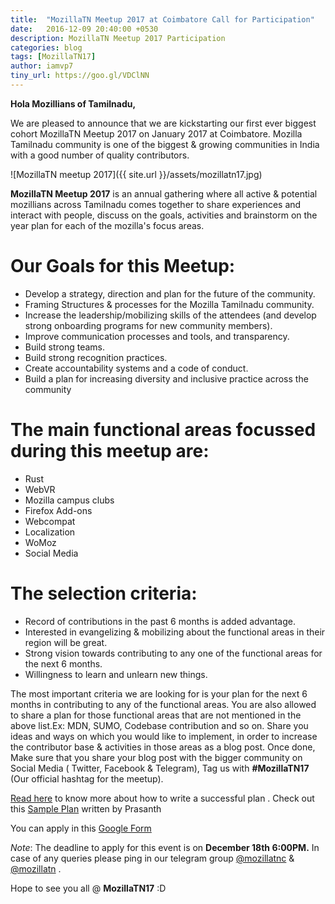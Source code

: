 ```yaml
---
title:  "MozillaTN Meetup 2017 at Coimbatore Call for Participation"
date:   2016-12-09 20:40:00 +0530
description: MozillaTN Meetup 2017 Participation
categories: blog
tags: [MozillaTN17]
author: iamvp7
tiny_url: https://goo.gl/VDClNN
---
```


**Hola Mozillians of Tamilnadu,**


We are pleased to announce that we are kickstarting our first ever biggest cohort MozillaTN Meetup 2017 on January 2017 at Coimbatore.
Mozilla Tamilnadu community is one of the biggest & growing communities in India with a good number of quality contributors.


![MozillaTN meetup 2017]({{ site.url }}/assets/mozillatn17.jpg)

**MozillaTN Meetup 2017** is an annual gathering where all active & potential mozillians across Tamilnadu comes together to share experiences and interact with people, discuss on the goals, activities and brainstorm on the year plan for each of the mozilla's focus areas.


Our Goals for this Meetup:
==========================


- Develop a strategy, direction and plan for the future of the community.
- Framing Structures & processes for the Mozilla Tamilnadu community.
- Increase the leadership/mobilizing skills of the attendees (and develop strong onboarding programs for new community members).
- Improve communication processes and tools, and transparency.
- Build strong teams.
- Build strong recognition practices.
- Create accountability systems and a code of conduct.
- Build a plan for increasing diversity and inclusive practice across the community

The main functional areas focussed during this meetup are:
=========================================================

- Rust 
- WebVR
- Mozilla campus clubs 
- Firefox Add-ons 
- Webcompat 
- Localization 
- WoMoz
- Social Media

The selection criteria:
======================

- Record of contributions in the past 6 months is added advantage.
- Interested in evangelizing & mobilizing about the functional areas in their region will be great.
- Strong vision towards contributing to any one of the functional areas for the next 6 months.
- Willingness to learn and unlearn new things. 

The most important criteria we are looking for is your plan for the next 6 months in contributing to any of the  functional areas. You are also allowed to share a plan for those functional areas that are not mentioned in the above list.Ex: MDN, SUMO, Codebase contribution and so on. Share you ideas and ways on which you would like to implement, in order to increase the contributor base & activities in those areas as a blog post. Once done, Make sure that you share your blog post with the bigger community on Social Media ( Twitter, Facebook & Telegram), Tag us with **#MozillaTN17**  (Our official hashtag for the meetup). 

[Read here](https://goo.gl/SGcL6b) to know more about how to write a successful plan .
Check out this [Sample Plan](https://goo.gl/cVV8Y2) written by Prasanth

You can apply in this [Google Form](https://goo.gl/forms/OKv9o2EUMBCRwl4N2)

*Note*: The deadline to apply for this event is on **December 18th 6:00PM.**
In case of any queries please ping in our telegram group [@mozillatnc](https://web.telegram.org/#/im?p=@mozillatnc) & [@mozillatn](https://web.telegram.org/#/im?p=@mozillatn) .


Hope to see you all @ **MozillaTN17** :D 
